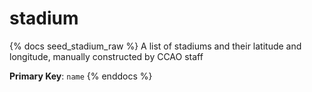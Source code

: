 # stadium

{% docs seed_stadium_raw %}
A list of stadiums and their latitude and longitude, manually constructed
by CCAO staff

**Primary Key**: `name`
{% enddocs %}